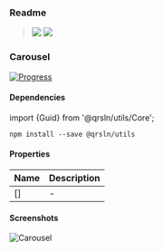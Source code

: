 ### Readme

> [![](https://img.shields.io/badge/Main-readme‌‌‌‌‌‌‌-white)](../../../readme.desc.md)
> [![](https://img.shields.io/badge/usage‌‌‌‌‌‌‌-orange)](usage.md)

### Carousel
[![Progress](https://img.shields.io/badge/Demo-☐☐☐☐☐‌‌‌‌‌‌‌-blue)](https://krsln.github.io/NgLootBox/Beta/Carousel)  

#### Dependencies
import {Guid} from '@qrsln/utils/Core';

```shell
npm install --save @qrsln/utils

```
#### Properties

Name | Description
 --- | ---  
[] | -

#### Screenshots

![](Screenshots/Carousel.png "Carousel")
